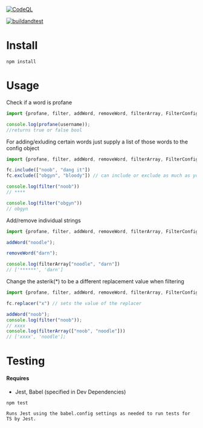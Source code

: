 [![CodeQL](https://github.com/elsowiny/badwordsfilter/actions/workflows/codeql-analysis.yml/badge.svg)](https://github.com/elsowiny/badwordsfilter/actions/workflows/codeql-analysis.yml)

[![buildandtest](https://github.com/elsowiny/badwordsfilter/actions/workflows/node.js.yml/badge.svg)](https://github.com/elsowiny/badwordsfilter/actions/workflows/node.js.yml)

Install
=======

    npm install 

Usage
=====

Check if a word is profane

```typescript
import {profane, filter, addWord, removeWord, filterArray, FilterConfig as fc} from "@elsowiny/badwordsfilter";

console.log(profane(username));
//returns true or false bool

```

For adding/exluding certain words just supply a list of those words to the config object

```typescript
import {profane, filter, addWord, removeWord, filterArray, FilterConfig as fc} from "@elsowiny/badwordsfilter";

fc.include(["noob", "dang it"])
fc.exclude(["obgyn", "bloody"]) // can include or exclude as much as you want

console.log(filter("noob"))
// ****

console.log(filter("obgyn"))
// obgyn
```
Add/remove individual strings
```typescript
import {profane, filter, addWord, removeWord, filterArray, FilterConfig as fc} from "@elsowiny/badwordsfilter";

addWord("noodle");

removeWord("darn");

console.log(filterArray["noodle", "darn"])
// ['******', 'darn']
```

Change the asterik(*) to be a different replacement value when filtering
```typescript
import {profane, filter, addWord, removeWord, filterArray, FilterConfig as fc} from "@elsowiny/badwordsfilter";

fc.replacer("x") // sets the value of the replacer

addWord("noob");
console.log(filter("noob"));
// xxxx
console.log(filterArray(["noob", "noodle"]))
// ['xxxx', 'noodle'];
```

Testing
=======

#### Requires
- Jest, Babel (specified in Dev Dependencies)


```
npm test

Runs Jest using the babel.config settings as needed to run tests for TS by Jest.
```


